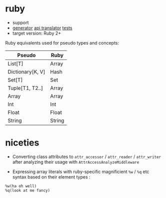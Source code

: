 # ruby

* support
* [generator](pseudo/generators/ruby_generator.py) [api translator](pseudo/api_translators/ruby_translator.py) [tests](tests/test_ruby.py)
* target version: Ruby 2+

Ruby equivalents used for pseudo types and concepts:


| Pseudo           | Ruby                 |
|------------------|----------------------|
| List[T]          | Array                |
| Dictionary[K, V] | Hash                 |
| Set[T]           | Set                  |
| Tuple[T1, T2..]  | Array                |
| Array            | Array                |
| Int              | Int                  |
| Float            | Float                |
| String 		   | String               |

# niceties

* Converting class attributes to `attr_accessor` / `attr_reader` / `attr_writer` 
after analyzing their usage with `AttrAccessAnalyzeMiddleware`

* Expressing array literals with ruby-specific magnificient `%w` / `%q` etc syntax based on their element types :

```
%w(ha oh well) 
%q(look at me fancy)
```






